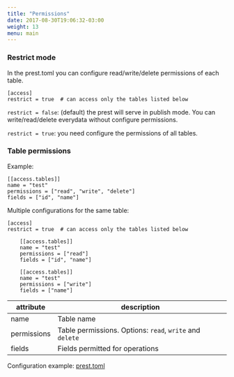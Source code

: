 ```yaml
---
title: "Permissions"
date: 2017-08-30T19:06:32-03:00
weight: 13
menu: main
---
```


### Restrict mode
In the prest.toml you can configure read/write/delete permissions of each table.

```
[access]
restrict = true  # can access only the tables listed below
```

`restrict = false`: (default) the prest will serve in publish mode. You can write/read/delete everydata without configure permissions.

`restrict = true`: you need configure the permissions of all tables.

### Table permissions

Example:

```
[[access.tables]]
name = "test"
permissions = ["read", "write", "delete"]
fields = ["id", "name"]
```

Multiple configurations for the same table:

```
[access]
restrict = true  # can access only the tables listed below

    [[access.tables]]
    name = "test"
    permissions = ["read"]
    fields = ["id", "name"]

    [[access.tables]]
    name = "test"
    permissions = ["write"]
    fields = ["name"]
```

|attribute|description|
|---|---|
|name|Table name|
|permissions|Table permissions. Options: `read`, `write` and `delete`|
|fields|Fields permitted for operations|


Configuration example: [prest.toml](https://github.com/palevi67/prest/blob/master/testdata/prest.toml)
